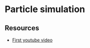 # Particle simulation

## Resources

- [First youtube video](https://www.youtube.com/watch?v=VLZjd_Y1gJ8&ab_channel=JohnJackson)
